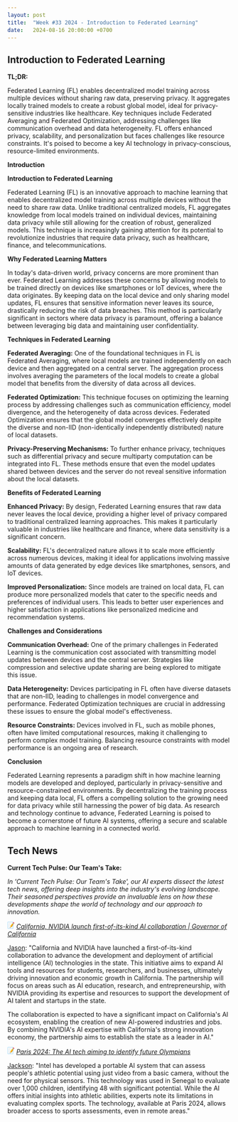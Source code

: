 ```yaml
---
layout: post
title:  "Week #33 2024 - Introduction to Federated Learning"
date:   2024-08-16 20:00:00 +0700
---
```


## Introduction to Federated Learning

**TL;DR:** 

Federated Learning (FL) enables decentralized model training across multiple devices without sharing raw data, preserving privacy. It aggregates locally trained models to create a robust global model, ideal for privacy-sensitive industries like healthcare. Key techniques include Federated Averaging and Federated Optimization, addressing challenges like communication overhead and data heterogeneity. FL offers enhanced privacy, scalability, and personalization but faces challenges like resource constraints. It's poised to become a key AI technology in privacy-conscious, resource-limited environments.


__Introduction__

**Introduction to Federated Learning**

Federated Learning (FL) is an innovative approach to machine learning that enables decentralized model training across multiple devices without the need to share raw data. Unlike traditional centralized models, FL aggregates knowledge from local models trained on individual devices, maintaining data privacy while still allowing for the creation of robust, generalized models. This technique is increasingly gaining attention for its potential to revolutionize industries that require data privacy, such as healthcare, finance, and telecommunications.

**Why Federated Learning Matters**

In today's data-driven world, privacy concerns are more prominent than ever. Federated Learning addresses these concerns by allowing models to be trained directly on devices like smartphones or IoT devices, where the data originates. By keeping data on the local device and only sharing model updates, FL ensures that sensitive information never leaves its source, drastically reducing the risk of data breaches. This method is particularly significant in sectors where data privacy is paramount, offering a balance between leveraging big data and maintaining user confidentiality.


__Techniques in Federated Learning__

**Federated Averaging:** One of the foundational techniques in FL is Federated Averaging, where local models are trained independently on each device and then aggregated on a central server. The aggregation process involves averaging the parameters of the local models to create a global model that benefits from the diversity of data across all devices.

**Federated Optimization:** This technique focuses on optimizing the learning process by addressing challenges such as communication efficiency, model divergence, and the heterogeneity of data across devices. Federated Optimization ensures that the global model converges effectively despite the diverse and non-IID (non-identically independently distributed) nature of local datasets.

**Privacy-Preserving Mechanisms:** To further enhance privacy, techniques such as differential privacy and secure multiparty computation can be integrated into FL. These methods ensure that even the model updates shared between devices and the server do not reveal sensitive information about the local datasets.

__Benefits of Federated Learning__

**Enhanced Privacy:** By design, Federated Learning ensures that raw data never leaves the local device, providing a higher level of privacy compared to traditional centralized learning approaches. This makes it particularly valuable in industries like healthcare and finance, where data sensitivity is a significant concern.

**Scalability:** FL's decentralized nature allows it to scale more efficiently across numerous devices, making it ideal for applications involving massive amounts of data generated by edge devices like smartphones, sensors, and IoT devices.

**Improved Personalization:** Since models are trained on local data, FL can produce more personalized models that cater to the specific needs and preferences of individual users. This leads to better user experiences and higher satisfaction in applications like personalized medicine and recommendation systems.

__Challenges and Considerations__

**Communication Overhead:** One of the primary challenges in Federated Learning is the communication cost associated with transmitting model updates between devices and the central server. Strategies like compression and selective update sharing are being explored to mitigate this issue.

**Data Heterogeneity:** Devices participating in FL often have diverse datasets that are non-IID, leading to challenges in model convergence and performance. Federated Optimization techniques are crucial in addressing these issues to ensure the global model's effectiveness.

**Resource Constraints:** Devices involved in FL, such as mobile phones, often have limited computational resources, making it challenging to perform complex model training. Balancing resource constraints with model performance is an ongoing area of research.

__Conclusion__

Federated Learning represents a paradigm shift in how machine learning models are developed and deployed, particularly in privacy-sensitive and resource-constrained environments. By decentralizing the training process and keeping data local, FL offers a compelling solution to the growing need for data privacy while still harnessing the power of big data. As research and technology continue to advance, Federated Learning is poised to become a cornerstone of future AI systems, offering a secure and scalable approach to machine learning in a connected world.


## Tech News

__Current Tech Pulse: Our Team's Take:__

*In 'Current Tech Pulse: Our Team's Take', our AI experts dissect the latest tech news, offering deep insights into the industry's evolving landscape. Their seasoned perspectives provide an invaluable lens on how these developments shape the world of technology and our approach to innovation.*

![memo](/assets/images/memo16.png) *[California, NVIDIA launch first-of-its-kind AI collaboration | Governor of California](https://www.gov.ca.gov/2024/08/09/california-nvidia-launch-first-of-its-kind-ai-collaboration)*

[Jason](https://www.linkedin.com/in/jason-bengtson-b8a9a83b): "California and NVIDIA have launched a first-of-its-kind collaboration to advance the development and deployment of artificial intelligence (AI) technologies in the state. This initiative aims to expand AI tools and resources for students, researchers, and businesses, ultimately driving innovation and economic growth in California. The partnership will focus on areas such as AI education, research, and entrepreneurship, with NVIDIA providing its expertise and resources to support the development of AI talent and startups in the state.

The collaboration is expected to have a significant impact on California's AI ecosystem, enabling the creation of new AI-powered industries and jobs. By combining NVIDIA's AI expertise with California's strong innovation economy, the partnership aims to establish the state as a leader in AI."

![memo](/assets/images/memo16.png) *[Paris 2024: The AI tech aiming to identify future Olympians](https://www.bbc.com/news/articles/cmj2jkppvx3o)*

[Jackson](https://www.linkedin.com/in/jackson-cates-315a0b1ab/): "Intel has developed a portable AI system that can assess people's athletic potential using just video from a basic camera, without the need for physical sensors. This technology was used in Senegal to evaluate over 1,000 children, identifying 48 with significant potential. While the AI offers initial insights into athletic abilities, experts note its limitations in evaluating complex sports. The technology, available at Paris 2024, allows broader access to sports assessments, even in remote areas."




